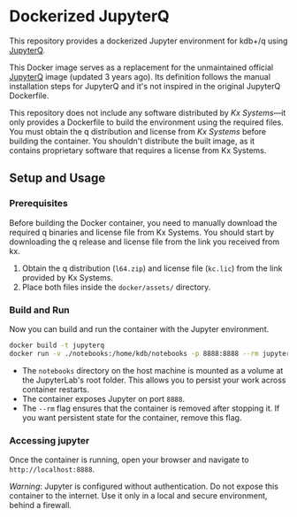 # Dockerized JupyterQ

This repository provides a dockerized Jupyter environment for kdb+/q
using [JupyterQ](https://github.com/KxSystems/jupyterq).

This Docker image serves as a replacement for the unmaintained official
[JupyterQ](https://hub.docker.com/r/kxsys/jupyterq) image (updated 3 years ago).
Its definition follows the manual installation steps for JupyterQ and it's not
inspired in the original JupyterQ Dockerfile.

This repository does not include any software distributed by *Kx Systems*—it
only provides a Dockerfile to build the environment using the required files.
You must obtain the q distribution and license from *Kx Systems* before building
the container. You shouldn't distribute the built image, as it contains
proprietary software that requires a license from Kx Systems. 

## Setup and Usage

### Prerequisites

Before building the Docker container, you need to manually download the required
q binaries and license file from Kx Systems. You should start by downloading the
q release and license file from the link you
received from kx. 

1. Obtain the q distribution (`l64.zip`) and license file (`kc.lic`) from the
   link provided by Kx Systems.
2. Place both files inside the `docker/assets/` directory.

### Build and Run

Now you can build and run the container with the Jupyter environment.

```bash
docker build -t jupyterq
docker run -v ./notebooks:/home/kdb/notebooks -p 8888:8888 --rm jupyterq
```

- The `notebooks` directory on the host machine is mounted as a volume at the 
  JupyterLab's root folder. This allows you to persist your work across 
  container restarts.
- The container exposes Jupyter on port `8888`.
- The `--rm` flag ensures that the container is removed after stopping it. If
  you want persistent state for the container, remove this flag.


### Accessing jupyter

Once the container is running, open your browser and navigate to
`http://localhost:8888`. 

*Warning*: Jupyter is configured without authentication. Do not expose this
container to the internet. Use it only in a local and secure environment, behind
a firewall.
